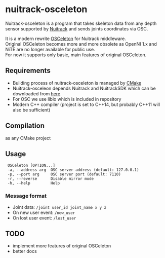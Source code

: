 # nuitrack-osceleton

Nuitrack-osceleton is a program that takes skeleton data from any depth sensor supported by [Nuitrack](https://nuitrack.com/)
and sends joints coordinates via OSC.

It is a modern rewrite [OSCeleton](https://github.com/Sensebloom/OSCeleton) for Nuitrack middleware.  
Original OSCeleton becomes more and more obsolete as OpenNI 1.x and NiTE are no longer available for public use.  
For now it supports only basic, main features of original OSCeleton.

## Requirements
* Building process of nuitrack-osceleton is managed by [CMake](https://cmake.org/)
* Nuitrack-osceleon depends Nuitrack and NuitrackSDK which can be downloaded from [here](https://download.3divi.com/Nuitrack/)
* For OSC we use liblo which is included in repository
* Modern C++ compiler (project is set to C++14, but probably C++11 will also be sufficient)

## Compilation
as any CMake project


## Usage
 ```
  OSCeleton [OPTION...]
  -a, --address arg  OSC server address (default: 127.0.0.1)
  -p, --port arg     OSC server port (default: 7110)
  -r, --reverse      Disable mirror mode
  -h, --help         Help
  ```

### Message format
* Joint data: `/joint user_id joint_name x y z`
* On new user event: `/new_user`
* On lost user event: `/lost_user`


## TODO
* implement more features of original OSCeleton
* better docs



